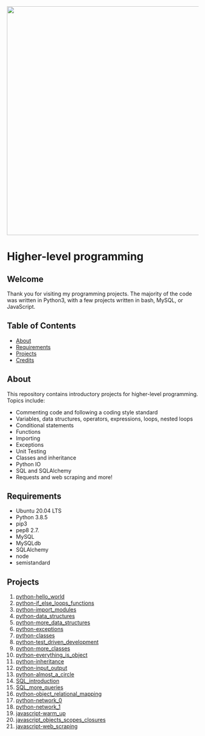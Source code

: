 <img src="https://rajivpandit.files.wordpress.com/2013/02/python.png" width="600">

# Higher-level programming

## Welcome
Thank you for visiting my programming projects. The majority of the code was written in Python3, with a few projects written in bash, MySQL, or JavaScript.

## Table of Contents
* [About](#about)
* [Requirements](#requirements)
* [Projects](#projects)
* [Credits](#credits)

## About
This repository contains introductory projects for higher-level programming. Topics include:
- Commenting code and following a coding style standard
- Variables, data structures, operators, expressions, loops, nested loops
- Conditional statements
- Functions
- Importing
- Exceptions
- Unit Testing
- Classes and inheritance
- Python IO
- SQL and SQLAlchemy
- Requests and web scraping
and more!

## Requirements
* Ubuntu 20.04 LTS
* Python 3.8.5
* pip3 
* pep8 2.7.
* MySQL 
* MySQLdb 
* SQLAlchemy 
* node 
* semistandard 

## Projects
1. [python-hello_world](./python-hello_world)
2. [python-if_else_loops_functions](./python-if_else_loops_functions)
3. [python-import_modules](./python-import_modules)
4. [python-data_structures](./python-data_structures)
5. [python-more_data_structures](./python-more_data_structures)
6. [python-exceptions](./python-exceptions)
7. [python-classes](./python-classes)
8. [python-test_driven_development](./python-test_driven_development)
9. [python-more_classes](./python-more_classes)
10. [python-everything_is_object](./python-everything_is_object)
11. [python-inheritance](./python-inheritance)
12. [python-input_output](./python-input_output)
13. [python-almost_a_circle](./python-almost_a_circle)
14. [SQL_introduction](./SQL_introduction)
15. [SQL_more_queries](./SQL_more_queries)
16. [python-object_relational_mapping](./python-object_relational_mapping)
17. [python-network_0](./python-network_0)
18. [python-network_1](./python-network_1)
19. [javascript-warm_up](./javascript-warm_up)
20. [javascript_objects_scopes_closures](./javascript_objects_scopes_closures)
21. [javascript-web_scraping](./javascript-web_scraping)